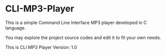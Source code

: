 # CLI-MP3-Player
This is a simple Command Line Interface MP3 player developed in C language.

You may explore the project source codes and edit it to fit your own needs.

This is CLI MP3 Player Version: 1.0
